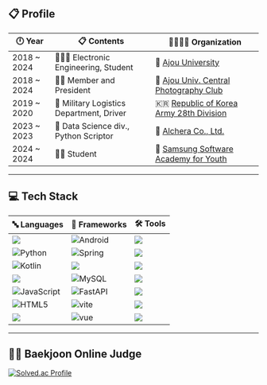 <h2 align="left"> 📋 Profile </h2>

| 🕛 **Year**    | 📋 **Contents**                                  | 👨‍👩‍👦‍👦 **Organization**                                                                 |
| ------------- | ------------------------------------------------ | ---------------------------------------------------------------------------------------- |
| 2018 ~ 2024   | 👨🏻‍🎓 Electronic Engineering, Student             | 🏫 [Ajou University](https://www.ajou.ac.kr/kr/index.do)                                 |
| 2018 ~ 2024   | 🙎‍♂️ Member and President                        | 📸 [Ajou Univ. Central Photography Club](https://www.instagram.com/asa_ajou/)            |
| 2019 ~ 2020   | 🚛 Military Logistics Department, Driver          | 🇰🇷 [Republic of Korea Army 28th Division](https://ko.wikipedia.org/wiki/%EC%A0%9C28%EB%B3%B4%EB%B3%91%EC%82%AC%EB%8B%A8_(%EB%8C%80%ED%95%9C%EB%AF%BC%EA%B5%AD)) |
| 2023 ~ 2023   | 💼 Data Science div., Python Scriptor             | 🏢 [Alchera Co., Ltd.](https://alchera.ai/)                                              |
| 2024 ~ 2024   | 👨‍💻 Student                                      | 🏢 [Samsung Software Academy for Youth](https://www.ssafy.com/)                          |

---

<h2 align="left"> 💻 Tech Stack </h2>

| 🔤 **Languages** | 🧮 **Frameworks** | 🛠️ **Tools** |
| ----------------- | ----------------- | ------------ |
| <img src="https://img.shields.io/badge/Java-ED8B00?style=for-the-badge&logo=openjdk&logoColor=white"/> | ![Android](https://img.shields.io/badge/Android-3DDC84?style=for-the-badge&logo=android&logoColor=white) | <img src="https://img.shields.io/badge/Visual%20Studio%20Code-007ACC.svg?&style=for-the-badge&logo=Visual%20Studio%20Code&logoColor=white"/> |
| ![Python](https://img.shields.io/badge/python-3670A0?style=for-the-badge&logo=python&logoColor=ffdd54) | ![Spring](https://img.shields.io/badge/spring-%236DB33F.svg?style=for-the-badge&logo=spring&logoColor=white) | <img src="https://img.shields.io/badge/Eclipse-FE7A16.svg?style=for-the-badge&logo=Eclipse&logoColor=white"/> |
| ![Kotlin](https://img.shields.io/badge/kotlin-%237F52FF.svg?style=for-the-badge&logo=kotlin&logoColor=white) | <img src="https://img.shields.io/badge/Flutter-02569B?style=for-the-badge&logo=flutter&logoColor=white"/> | <img src="https://img.shields.io/badge/android%20studio-346ac1?style=for-the-badge&logo=android%20studio&logoColor=white"/> |
| <img src="https://img.shields.io/badge/Dart-0175C2?style=for-the-badge&logo=dart&logoColor=white"/> | ![MySQL](https://img.shields.io/badge/mysql-4479A1.svg?style=for-the-badge&logo=mysql&logoColor=white) | <img src="https://img.shields.io/badge/github-181717?style=for-the-badge&logo=github&logoColor=white"> |
| ![JavaScript](https://img.shields.io/badge/javascript-%23323330.svg?style=for-the-badge&logo=javascript&logoColor=%23F7DF1E) | ![FastAPI](https://img.shields.io/badge/FastAPI-005571?style=for-the-badge&logo=fastapi) | <img src="https://img.shields.io/badge/Git-F05032.svg?&style=for-the-badge&logo=Git&logoColor=white"/> |
| ![HTML5](https://img.shields.io/badge/html5-%23E34F26.svg?style=for-the-badge&logo=html5&logoColor=white) | ![vite](https://img.shields.io/badge/vite-%23646CFF.svg?style=for-the-badge&logo=vite&logoColor=white) | <img src="https://img.shields.io/badge/PyCharm-000000.svg?&style=for-the-badge&logo=PyCharm&logoColor=white"/> |
| <img src="https://img.shields.io/badge/Typescript-3178C6?style=for-the-badge&logo=Typescript&logoColor=white"/> | ![vue](https://img.shields.io/badge/vuejs-%2335495e.svg?style=for-the-badge&logo=vuedotjs&logoColor=%234FC08D) | <img src="https://img.shields.io/badge/Postman-FF6C37?style=for-the-badge&logo=Postman&logoColor=white"/> |


---
<h2 align="left"> 👨‍💻 Baekjoon Online Judge </h2>


  [![Solved.ac Profile](http://mazassumnida.wtf/api/v2/generate_badge?boj=elic121)](https://solved.ac/elic121/)
